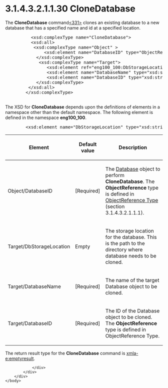 <html dir="LTR" xmlns:mshelp="http://msdn.microsoft.com/mshelp" xmlns:ddue="http://ddue.schemas.microsoft.com/authoring/2003/5" xmlns:xlink="http://www.w3.org/1999/xlink" xmlns:tool="http://www.microsoft.com/tooltip">
    <head>
        <meta http-equiv="Content-Type" content="text/html; CHARSET=utf-8"></meta>
        <meta name="save" content="history"></meta>
        <title>3.1.4.3.2.1.1.30 CloneDatabase</title>
        <xml>
            <mshelp:toctitle title="3.1.4.3.2.1.1.30 CloneDatabase"></mshelp:toctitle>
            <mshelp:rltitle title="[MS-SSAS]: CloneDatabase"></mshelp:rltitle>
            <mshelp:keyword index="A" term="40ea3b79-7502-4b96-b0eb-c6221fbe3b35"></mshelp:keyword>
            <mshelp:attr name="DCSext.ContentType" value="open specification"></mshelp:attr>
            <mshelp:attr name="AssetID" value="40ea3b79-7502-4b96-b0eb-c6221fbe3b35"></mshelp:attr>
            <mshelp:attr name="TopicType" value="kbRef"></mshelp:attr>
            <mshelp:attr name="DCSext.Title" value="[MS-SSAS]: CloneDatabase" />
        </xml>
    </head>
    <body>
        <div id="header">
            <h1 class="heading">3.1.4.3.2.1.1.30 CloneDatabase</h1>
        </div>
        <div id="mainSection">
            <div id="mainBody">
                <div id="allHistory" class="saveHistory"></div>
                <div id="sectionSection0" class="section" name="collapseableSection">
                    

<p>The <b>CloneDatabase</b> command<a id="Appendix_A_Target_331"></a><a href="b9ac4859-2662-44ca-b131-9addd8b953dc.htm#Appendix_A_331" aria-label="Product behavior note 331">&lt;331&gt;</a> clones an existing database
to a new database that has a specified name and id at a specified location.</p>

<dl>
<dd>
<div><pre>     &lt;xsd:complexType name=&quot;CloneDatabase&quot;&gt;
     &lt;xsd:all&gt;
      &lt;xsd:complexType name=&quot;Object&quot; &gt;
          &lt;xsd:element name=&quot;DatabaseID&quot; type=&quot;ObjectReference&quot; minOccurs=&quot;1&quot; maxOccurs=&quot;1&quot; /&gt;
       &lt;/xsd:complexType&gt;
        &lt;xsd:complexType name=&quot;Target&quot;&gt;
           &lt;xsd:element ref=&quot;eng100_100:DbStorageLocation&quot; minOccurs=&quot;0&quot; /&gt;
           &lt;xsd:element name=&quot;DatabaseName&quot; type=&quot;xsd:string&quot; minOccurs=&quot;1&quot; maxOccurs=&quot;1&quot;/&gt;
           &lt;xsd:element name=&quot;DatabaseID&quot; type=&quot;xsd:string&quot; minOccurs=&quot;1&quot; maxOccurs=&quot;1&quot;/&gt;
       &lt;/xsd:complexType&gt;
    &lt;/xsd:all&gt;
   &lt;/xsd:complexType&gt;
            
</pre></div>
</dd></dl>

<p>The XSD for <b>CloneDatabase</b> depends upon the
definitions of elements in a namespace other than the default namespace. The
following element is defined in the namespace <b>eng100_100</b>.</p>

<dl>
<dd>
<div><pre>   &lt;xsd:element name=&quot;DbStorageLocation&quot; type=&quot;xsd:string&quot; minOccurs=&quot;0&quot; /&gt;
</pre></div>
</dd></dl>

<table>
 <thead>
  <tr>
   <th>
   <p>Element</p>
   </th>
   <th>
   <p>Default value</p>
   </th>
   <th>
   <p>Description</p>
   </th>
  </tr>
 </thead>
 <tr>
  <td>
  <p>Object/DatabaseID</p>
  </td>
  <td>
  <p>[Required]</p>
  </td>
  <td>
  <p>The <a href="f0a45420-af97-44e1-8744-1621e69c0bf2.htm">Database</a>
  object to perform <b>CloneDatabase</b>. The <b>ObjectReference</b> type is
  defined in <a href="26834101-a86b-4365-8e58-d6e4a6ad377d.htm">ObjectReference
  Type</a> (section 3.1.4.3.2.1.1.1).</p>
  </td>
 </tr>
 <tr>
  <td>
  <p>Target/DbStorageLocation</p>
  </td>
  <td>
  <p>Empty</p>
  </td>
  <td>
  <p>The storage location for the database. This is the
  path to the directory where database needs to be cloned.</p>
  </td>
 </tr>
 <tr>
  <td>
  <p>Target/DatabaseName</p>
  </td>
  <td>
  <p>[Required]</p>
  </td>
  <td>
  <p>The name of the target Database object to be cloned.</p>
  </td>
 </tr>
 <tr>
  <td>
  <p>Target/DatabaseID</p>
  </td>
  <td>
  <p>[Required]</p>
  </td>
  <td>
  <p>The ID of the Database object to be cloned. The <b>ObjectReference</b>
  type is defined in ObjectReference Type.</p>
  </td>
 </tr>
</table>

<p>The return result type for the <b>CloneDatabase</b> command
is <a href="e2751688-2c1a-479c-85b4-54bb909183aa.htm">xmla-e:emptyresult</a>.</p>


                </div>
            </div>
        </div>
    </body>
</html>